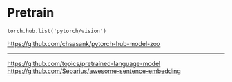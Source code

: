 
# Pretrain


```{.python .input  n=1}
torch.hub.list('pytorch/vision')
```

https://github.com/chsasank/pytorch-hub-model-zoo

---

https://github.com/topics/pretrained-language-model
https://github.com/Separius/awesome-sentence-embedding
